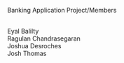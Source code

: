 Banking Application Project/Members

<br/>Eyal Balilty
<br/>Ragulan Chandrasegaran
<br/>Joshua Desroches
<br/>Josh Thomas
